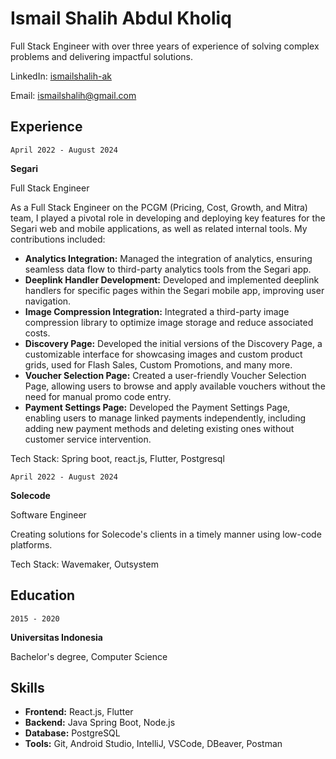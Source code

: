 # Ismail Shalih Abdul Kholiq
Full Stack Engineer with over three years of experience of solving complex problems and delivering impactful solutions.

LinkedIn: [ismailshalih-ak](https://www.linkedin.com/in/ismailshalih-ak/) 

Email: ismailshalih@gmail.com

## Experience

`April 2022 - August 2024`

**Segari**

Full Stack Engineer

As a Full Stack Engineer on the PCGM (Pricing, Cost, Growth, and Mitra) team, I played a pivotal role in developing and deploying key features for the Segari web and mobile applications, as well as related internal tools. My contributions included:

- **Analytics Integration:** Managed the integration of analytics, ensuring seamless data flow to third-party analytics tools from the Segari app. 
- **Deeplink Handler Development:** Developed and implemented deeplink handlers for specific pages within the Segari mobile app, improving user navigation. 
- **Image Compression Integration:** Integrated a third-party image compression library to optimize image storage and reduce associated costs. 
- **Discovery Page:** Developed the initial versions of the Discovery Page, a customizable interface for showcasing images and custom product grids, used for Flash Sales, Custom Promotions, and many more. 
- **Voucher Selection Page:** Created a user-friendly Voucher Selection Page, allowing users to browse and apply available vouchers without the need for manual promo code entry. 
- **Payment Settings Page:** Developed the Payment Settings Page, enabling users to manage linked payments independently, including adding new payment methods and deleting existing ones without customer service intervention.

Tech Stack: Spring boot, react.js, Flutter, Postgresql

`April 2022 - August 2024`

**Solecode**

Software Engineer

Creating solutions for Solecode's clients in a timely manner using low-code platforms.

Tech Stack: Wavemaker, Outsystem

## Education

`2015 - 2020`

**Universitas Indonesia**

Bachelor's degree, Computer Science

## Skills 
- **Frontend:** React.js, Flutter 
- **Backend:** Java Spring Boot, Node.js
- **Database:** PostgreSQL 
- **Tools:** Git, Android Studio, IntelliJ, VSCode, DBeaver, Postman
